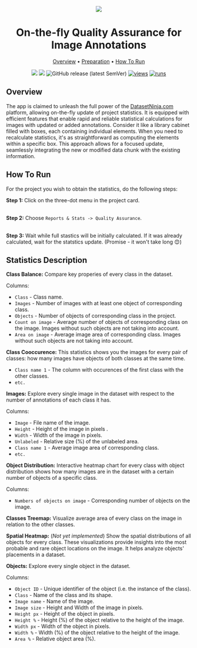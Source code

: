 <div align="center" markdown>
<img src="poster placeholder"/>

# On-the-fly Quality Assurance for Image Annotations

<p align="center">
  <a href="#Overview">Overview</a> •
  <a href="#Preparation">Preparation</a> •
  <a href="#How-To-Run">How To Run</a>
</p>

[![](https://img.shields.io/badge/supervisely-ecosystem-brightgreen)](https://ecosystem.supervise.ly/apps/supervisely-ecosystem/PLACEHOLDER-FOR-APP-PATH)
[![](https://img.shields.io/badge/slack-chat-green.svg?logo=slack)](https://supervise.ly/slack)
![GitHub release (latest SemVer)](https://img.shields.io/github/v/release/supervisely-ecosystem/PLACEHOLDER-FOR-APP-PATH)
[![views](https://app.supervise.ly/img/badges/views/supervisely-ecosystem/PLACEHOLDER-FOR-APP-PATH.png)](https://supervise.ly)
[![runs](https://app.supervise.ly/img/badges/runs/supervisely-ecosystem/PLACEHOLDER-FOR-APP-PATH.png)](https://supervise.ly)

</div>

## Overview

The app is claimed to unleash the full power of the [DatasetNinja.com](https://datasetninja.com) platform, allowing on-the-fly update of project statistics. It is equipped with efficient features that enable rapid and reliable statistical calculations for images with updated or added annotations. Consider it like a library cabinet filled with boxes, each containing individual elements. When you need to recalculate statistics, it's as straightforward as computing the elements within a specific box. This approach allows for a focused update, seamlessly integrating the new or modified data chunk with the existing information.

## How To Run

For the project you wish to obtain the statistics, do the following steps:

**Step 1:** Click on the three-dot menu in the project card.<br><br>

**Step 2:** Choose `Reports & Stats -> Quality Assurance`.<br><br>

**Step 3:** Wait while full stastics will be initially calculated. If it was already calculated, wait for the statstics update. (Promise - it won't take long 😊)

## Statistics Description

**Class Balance:** Compare key properies of every class in the dataset.

Columns:

* `Class` - Class name.
* `Images` - Number of images with at least one object of corresponding class.
* `Objects` - Number of objects of corresponding class in the project.
* `Count on image` - Average number of objects of corresponding class on the image. Images without such objects are not taking into account.
* `Area on image` - Average image area of corresponding class. Images without such objects are not taking into account.

**Class Cooccurence:** This statistics shows you the images for every pair of classes: how many images have objects of both classes at the same time.

* `Class name 1` - The column with occurences of the first class with the other classes.
* `etc.`

**Images:** Explore every single image in the dataset with respect to the number of annotations of each class it has.

Columns:

* `Image` - File name of the image.
* `Height` - Height of the image in pixels .
* `Width` - Width of the image in pixels.
* `Unlabeled` - Relative size (%) of the unlabeled area.
* `Class name 1` - Average image area of corresponding class.
* `etc.`

**Object Distribution:** Interactive heatmap chart for every class with object distribution shows how many images are in the dataset with a certain number of objects of a specific class.

Columns:

* `Numbers of objects on image` - Corresponding number of objects on the image.

**Classes Treemap:** Visualize average area of every class on the image in relation to the other classes.

**Spatial Heatmap:** (*Not yet implemented*) Show the spatial distributions of all objects for every class. These visualizations provide insights into the most probable and rare object locations on the image. It helps analyze objects' placements in a dataset.

**Objects:** Explore every single object in the dataset.

Columns:

* `Object ID` - Unique identifier of the object (i.e. the instance of the class).
* `Class` - Name of the class and its shape.
* `Image name` - Name of the image.
* `Image size` - Height and Width of the image in pixels.
* `Height px` - Height of the object in pixels.
* `Height %` - Height (%) of the object relative to the height of the image.
* `Width px` - Width of the object in pixels.
* `Width %` - Width (%) of the object relative to the height of the image.
* `Area %` - Relative object area (%).
